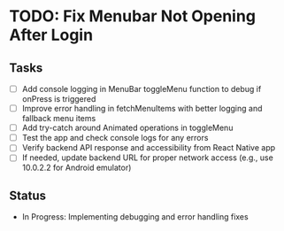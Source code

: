 # TODO: Fix Menubar Not Opening After Login

## Tasks
- [ ] Add console logging in MenuBar toggleMenu function to debug if onPress is triggered
- [ ] Improve error handling in fetchMenuItems with better logging and fallback menu items
- [ ] Add try-catch around Animated operations in toggleMenu
- [ ] Test the app and check console logs for any errors
- [ ] Verify backend API response and accessibility from React Native app
- [ ] If needed, update backend URL for proper network access (e.g., use 10.0.2.2 for Android emulator)

## Status
- In Progress: Implementing debugging and error handling fixes
